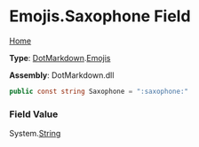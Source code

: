 # Emojis\.Saxophone Field

[Home](../../../README.md)

**Type**: [DotMarkdown](../../README.md)\.[Emojis](../README.md)

**Assembly**: DotMarkdown\.dll

```csharp
public const string Saxophone = ":saxophone:"
```

### Field Value

System\.[String](https://docs.microsoft.com/en-us/dotnet/api/system.string)